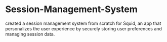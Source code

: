 # Session-Management-System
created  a session management system from scratch for Squid, an app that personalizes the user experience by securely storing user preferences and managing session data.
